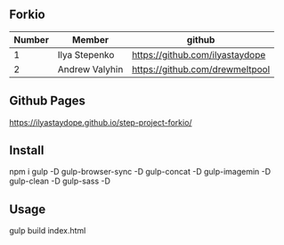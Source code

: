 ## Forkio

Number  |Member                  |github
--------|------------------------|-------------------------------
1       |Ilya Stepenko           |https://github.com/ilyastaydope
2       |Andrew Valyhin          |https://github.com/drewmeltpool

## Github Pages 
https://ilyastaydope.github.io/step-project-forkio/

## Install
npm i gulp -D gulp-browser-sync -D gulp-concat -D gulp-imagemin -D gulp-clean -D gulp-sass -D

## Usage
gulp build
index.html
